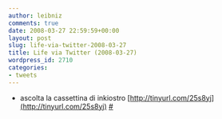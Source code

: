 ```yaml
---
author: leibniz
comments: true
date: 2008-03-27 22:59:59+00:00
layout: post
slug: life-via-twitter-2008-03-27
title: Life via Twitter (2008-03-27)
wordpress_id: 2710
categories:
- tweets
---
```



	
  * ascolta la cassettina di inkiostro [http://tinyurl.com/25s8yj](http://tinyurl.com/25s8yj) [#](http://twitter.com/leibniz/statuses/777843616)



